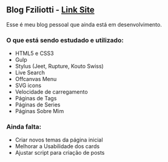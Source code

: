 ## Blog Fziliotti - [Link Site](https://fziliotti.github.io/BlogFziliotti/)

Esse é meu blog pessoal que ainda está em desenvolvimento.


### O que está sendo estudado e utilizado:

- HTML5 e CSS3
- Gulp
- Stylus (Jeet, Rupture, Kouto Swiss)
- Live Search
- Offcanvas Menu
- SVG icons
- Velocidade de carregamento
- Páginas de Tags 
- Páginas de Series 
- Páginas Sobre Mim

### Ainda falta:

- Criar novos temas da página inicial 
- Melhorar a Usabilidade dos cards
- Ajustar script para criação de posts
